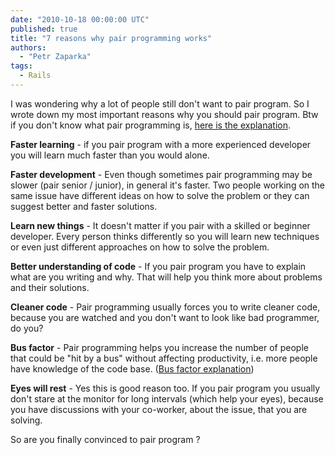 ```yaml
---
date: "2010-10-18 00:00:00 UTC"
published: true
title: "7 reasons why pair programming works"
authors:
  - "Petr Zaparka"
tags:
  - Rails
---
```


<p>I was wondering why a lot of people still don&#39;t want to pair program. So I wrote down my most important reasons why you should pair program. Btw if you don&#39;t know what pair programming is, <a href="http://en.wikipedia.org/wiki/Pair_programming">here is the explanation</a>.</p>
<p><strong>Faster learning</strong> - if you pair program with a more experienced developer you will learn much faster than you would alone.</p>
<p><strong>Faster development</strong> - Even though sometimes pair programming may be slower (pair senior / junior), in general it&#39;s faster. Two people working on the same issue have different ideas on how to solve the problem or they can suggest better and faster solutions.</p>
<p><strong>Learn new things</strong> - It doesn&#39;t matter if you pair with a skilled or beginner developer. Every person thinks differently so you will learn new techniques or even just different approaches on how to solve the problem.</p>
<p><strong>Better understanding of code</strong> - If you pair program you have to explain what are you writing and why. That will help you think more about problems and their solutions.</p>
<p><strong>Cleaner code</strong> - Pair programming usually forces you to write cleaner code, because you are watched and you don&#39;t want to look like bad programmer, do you?</p>
<p><strong>Bus factor</strong> - Pair programming helps you increase the number of people that could be &quot;hit by a bus&quot; without affecting productivity, i.e. more people have knowledge of the code base. (<a href="http://en.wikipedia.org/wiki/Bus_factor">Bus factor explanation</a>)</p>
<p><strong>Eyes will rest</strong> - Yes this is good reason too. If you pair program you usually don&#39;t stare at the monitor for long intervals (which help your eyes), because you have discussions with your co-worker, about the issue, that you are solving.</p>
<p>So are you finally convinced to pair program ?</p>

